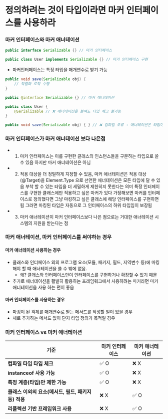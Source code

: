 # 정의하려는 것이 타입이라면 마커 인터페이스를 사용하라

### 마커 인터페이스와 마커 애너테이션
```java
public interface Serializable {} // 마커 인터페이스

public class User implements Serializable {} // 마커 인터페이스 구현
```

- 마커인터페이스는 특정 타입을 매개변수로 받기 가능
```java
public void save(Serializable obj) { 
    // 직렬화 로직 수행
}
```

```java
public @interface Serializable {} // 마커 애너테이션

public class User {
    @Serializable // ❌ 애너테이션을 붙여도 타입 체크 불가능
}
```

```java
public void save(Serializable obj) { } // ❌ 컴파일 오류 → 애너테이션은 타입이 아님
```

### 마커 인터페이스가 마커 애너테이션 보다 나은점
- 1. 마커 인터페이스는 이를 구현한 클래스의 인스턴스들을 구분하는 타입으로 쓸 수 있음 하지만 마커 애너테이션은 아님
- 2. 적용 대상을 더 정밀하게 지정할 수 있음, 마커 애너테이션은 적용 대상(@Target)을 Element.Type 으로 선언한 애너테이션은 모든 타입에 달 수 있음
     부착 할 수 있는 타입을 더 세밀하게 제한히지 못한다는 의미 
     특정 인터페이스를 구현한 클래스에만 적용하고 싶은 마커가 있다 가정해보면
     마커를 인터페이스로 정의했다면 그냥 마킹하고 싶은 클래스에 해당 인터페이스를 구현하면 됨 그러면 마킹된 타입은 자동으로 그 인터페이스의 하위 타입임이 보장됨

- 3. 마커 애너테이션이 마커 인터페이스보다 나은 점으로는 거대한 애너테이션 시스템의 지원을 받는다는 점

### 마커 애너테이션, 마커 인터페이스를 써야하는 경우

#### 마커 애너테이션 사용하는 경우
- 클래스와 인터페이스 외의 프로그램 요소(모듈, 패키지, 필드, 지역변수 등)에 마킹해야 할 때 애너테이션을 쓸 수 밖에 없음.
  - 왜? 클래스와 인터페이스만이 인터페이스를 구현하거나 확장할 수 있기 때문
- 추가로 애너테이션을 활발히 활용하는 프레임워크에서 사용하려는 마커라면 마커 애너테이션을 사용 하는 편이 좋음

#### 마커 인터페이스를 사용하는 경우 
- 마킹이 된 객체를 매개변수로 받는 메서드를 작성할 일이 있을 경우
- 새로 추가하는 메서드 없이 단지 타입 정의가 목적일 경우
     

### 마커 인터페이스 vs 마커 애너테이션
| 기준 | 마커 인터페이스 | 마커 애너테이션 |
|------|--------------|--------------|
| **컴파일 타임 타입 체크** | ✅ O | ❌ X |
| **instanceof 사용 가능** | ✅ O | ❌ X |
| **특정 계층(타입)만 제한 가능** | ✅ O | ❌ X |
| **클래스 이외의 요소(메서드, 필드, 패키지 등) 적용** | ❌ X | ✅ O |
| **리플렉션 기반 프레임워크 사용** | ❌ X | ✅ O |
